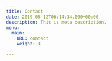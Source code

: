 ```yaml
---
title: Contact
date: 2019-05-12T06:14:34.000+00:00
description: This is meta description.
menu:
  main:
    URL: contact
    weight: 3

---
```


